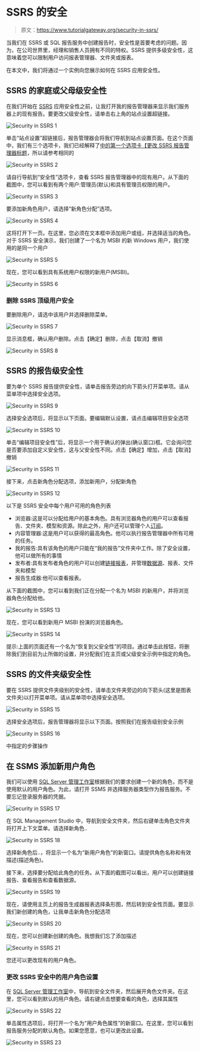 # SSRS 的安全

> 原文：<https://www.tutorialgateway.org/security-in-ssrs/>

当我们在 SSRS 或 SQL 报告服务中创建报告时，安全性是首要考虑的问题。因为，在公司世界里，经理和销售人员拥有不同的特权。SSRS 提供多级安全性，这意味着您可以限制用户访问报表管理器、文件夹或报表。

在本文中，我们将通过一个实例向您展示如何在 SSRS 应用安全性。

## SSRS 的家庭或父母级安全性

在我们开始在 [SSRS](https://www.tutorialgateway.org/ssrs/) 应用安全性之前，让我打开我的报告管理器来显示我们服务器上的现有报告。要更改父级安全性，请单击右上角的站点设置超链接。

![Security in SSRS 1](img/b01f3eccf8ee771beeec8476169ff150.png)

单击“站点设置”超链接后，报告管理器会将我们导航到站点设置页面。在这个页面中，我们有三个选项卡，我们已经解释了[中的第一个选项卡【更改 SSRS 报告管理器标题](https://www.tutorialgateway.org/change-ssrs-report-manager-title/)，所以请参考相同的

![Security in SSRS 2](img/b244ff25be69cbde6c4414bb38500ccc.png)

请自行导航到“安全性”选项卡，查看 SSRS 报告管理器中的现有用户。从下面的截图中，您可以看到有两个用户:管理员(默认)和具有管理员权限的用户。

![Security in SSRS 3](img/7f5e91cd64b3fcca797eb148facf07f9.png)

要添加新角色用户，请选择“新角色分配”选项。

![Security in SSRS 4](img/8f0726964764b58b6df66a0cbb49069f.png)

这将打开下一页。在这里，您必须在文本框中添加用户或组，并选择适当的角色。对于 SSRS 安全演示，我们创建了一个名为 MSBI 的新 Windows 用户，我们使用的是同一个用户

![Security in SSRS 5](img/a983304d8a23e8a5c7cb89eef09657d1.png)

现在，您可以看到具有系统用户权限的新用户(MSBI)。

![Security in SSRS 6](img/dfcadfc7c9706242e83a190a9cd3b75a.png)

### 删除 SSRS 顶级用户安全

要删除用户，请选中该用户并选择删除菜单。

![Security in SSRS 7](img/7263a1a705dc15ddfc92a2ec2dd689ce.png)

显示消息框，确认用户删除。点击【确定】删除，点击【取消】撤销

![Security in SSRS 8](img/d1be9e6574f3dec9ef3cbbf22b572056.png)

## SSRS 的报告级安全性

要为单个 SSRS 报告提供安全性，请单击报告旁边的向下箭头打开菜单项。请从菜单项中选择安全选项。

![Security in SSRS 9](img/31558f9bbc438353acec7e574c870670.png)

选择安全选项后，将显示以下页面。要编辑默认设置，请点击编辑项目安全选项

![Security in SSRS 10](img/06119e1240ee130c638fcb25c630ce81.png)

单击“编辑项目安全性”后，将显示一个用于确认的弹出(确认窗口)框。它会询问您是否要添加自定义安全性，这与父安全性不同。点击【确定】增加，点击【取消】撤销

![Security in SSRS 11](img/5b43888fe5b4b9f41f05a7d4669980b9.png)

接下来，点击新角色分配选项，添加新用户，分配新角色

![Security in SSRS 12](img/1b39afbc0ef814b72f19fde7566cf074.png)

以下是 SSRS 安全中每个用户可用的角色列表

*   浏览器:这是可以分配给用户的基本角色。具有浏览器角色的用户可以查看报告、文件夹、模型和资源。除此之外，用户还可以管理个人[订阅](https://www.tutorialgateway.org/report-subscription-in-ssrs/)。
*   内容管理器:这是用户可以获得的最高角色。他可以执行报告管理器中所有可用的任务。
*   我的报告:具有该角色的用户只能在“我的报告”文件夹中工作。除了安全设置，他可以做所有的事情
*   发布者:具有发布者角色的用户可以创建[链接报表](https://www.tutorialgateway.org/linked-reports-in-ssrs/)，并管理[数据源](https://www.tutorialgateway.org/data-source-in-ssrs-report-manager/)、报表、文件夹和模型
*   报告生成器:他可以查看报表。

从下面的截图中，您可以看到我们正在分配一个名为 MSBI 的新用户，并将浏览器角色分配给他。

![Security in SSRS 13](img/3124ba2b3c1833da70543b5c940e4f3c.png)

现在，您可以看到新用户 MSBI 扮演的浏览器角色。

![Security in SSRS 14](img/1a890e62eef02507846f4f244a11f62b.png)

提示:上面的页面还有一个名为“恢复到父安全性”的项目。通过单击此按钮，将删除我们到目前为止所做的设置，并分配我们在主页或父级安全示例中指定的角色。

## SSRS 的文件夹级安全性

要在 SSRS 提供文件夹级别的安全性，请单击文件夹旁边的向下箭头(这里是图表文件夹)以打开菜单项。请从菜单项中选择安全选项。

![Security in SSRS 15](img/f088b5cb475fcf76c7e7226d9517b827.png)

选择安全选项后，报告管理器将显示以下页面。按照我们在报告级别安全示例

![Security in SSRS 16](img/93d6f48f42c075875c15a0ad70766ef6.png)

中指定的步骤操作

## 在 SSMS 添加新用户角色

我们可以使用 [SQL Server 管理工作室](https://www.tutorialgateway.org/sql/)根据我们的要求创建一个新的角色，而不是使用默认的用户角色。为此，请打开 SSMS 并选择服务器类型作为报告服务。不要忘记登录服务器的凭据。

![Security in SSRS 17](img/eca246e395f22a72b4b09ec99963a817.png)

在 SQL Management Studio 中，导航到安全文件夹，然后右键单击角色文件夹将打开上下文菜单。请选择新角色..

![Security in SSRS 18](img/70088cfd5e0918a0975671cf4e579116.png)

选择新角色后..，将显示一个名为“新用户角色”的新窗口。请提供角色名称和有效描述(描述角色)。

接下来，选择要分配给此角色的任务。从下面的截图可以看出，用户可以创建链接报告、查看报告和查看数据源。

![Security in SSRS 19](img/47eff816cf225f5d289fb785d52b0250.png)

现在，请使用主页上的报告生成器报表选择条形图，然后转到安全性页面。要显示我们新创建的角色，让我单击新角色分配选项

![Security in SSRS 20](img/8dbe8af7f72b50c593683dec77bdd043.png)

现在，您可以创建新创建的角色。我想我们忘了添加描述

![Security in SSRS 21](img/23913f9d677b9e1e5af15b132303685b.png)

您还可以更改现有的用户角色。

### 更改 SSRS 安全中的用户角色设置

在 [SQL Server 管理工作室](https://www.tutorialgateway.org/sql/)中，导航到安全文件夹，然后展开角色文件夹。在这里，您可以看到默认的用户角色。请右键点击想要查看的角色，选择其属性

![Security in SSRS 22](img/cd28f79d1635028d8cdbed7bdd13c7e3.png)

单击属性选项后，将打开一个名为“用户角色属性”的新窗口。在这里，您可以看到报告服务分配的默认角色。如果您愿意，也可以更改此设置。

![Security in SSRS 23](img/bf2b7b15abab4e5801318a5d7c6ca046.png)